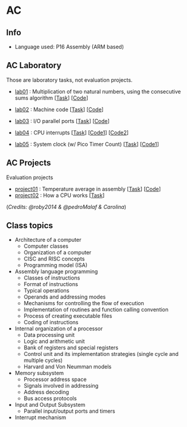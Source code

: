# AC

## Info
* Language used: P16 Assembly (ARM based)

## AC Laboratory
Those are laboratory tasks, not evaluation projects.

* [lab01](https://github.com/roby2014/uni-projects/tree/master/AC/lab01/) : Multiplication of two natural numbers, using the consecutive sums algorithm [[Task](https://github.com/roby2014/uni-projects/tree/master/AC/lab01/ac_lab01.pdf)] [[Code](https://github.com/roby2014/uni-projects/tree/master/AC/lab01/)]

* [lab02](https://github.com/roby2014/uni-projects/tree/master/AC/lab02/) : Machine code [[Task](https://github.com/roby2014/uni-projects/tree/master/AC/lab01/ac_lab02.pdf)] [[Code](https://github.com/roby2014/uni-projects/tree/master/AC/lab02/)]

* [lab03](https://github.com/roby2014/uni-projects/tree/master/AC/lab03/) : I/O parallel ports [[Task](https://github.com/roby2014/uni-projects/tree/master/AC/lab03/ac_lab03.pdf)] [[Code](https://github.com/roby2014/uni-projects/tree/master/AC/lab03/lab03_sleep.S)]

* [lab04](https://github.com/roby2014/uni-projects/tree/master/AC/lab04/) : CPU interrupts [[Task](https://github.com/roby2014/uni-projects/tree/master/AC/lab04/ac_lab04.pdf)] [[Code1](https://github.com/roby2014/uni-projects/tree/master/AC/lab03/ap04_ex1.S)] [[Code2](https://github.com/roby2014/uni-projects/tree/master/AC/lab03/ap04_ex2.S)]

* [lab05](https://github.com/roby2014/uni-projects/tree/master/AC/lab04/) : System clock (w/ Pico Timer Count) [[Task](https://github.com/roby2014/uni-projects/tree/master/AC/lab04/ac_lab05.pdf)] [[Code1](https://github.com/roby2014/uni-projects/tree/master/AC/lab03/lab05.S)]

## AC Projects
Evaluation projects

* [project01](https://github.com/roby2014/uni-projects/tree/master/AC/project01/) : Temperature average in assembly
[[Task](https://github.com/roby2014/uni-projects/tree/master/AC/project01/ac_trab01.pdf)]
[[Code](https://github.com/roby2014/uni-projects/tree/master/AC/project01/main.S)]
* [project02](https://github.com/roby2014/uni-projects/tree/master/AC/project02/) : How a CPU works
[[Task](https://github.com/roby2014/uni-projects/tree/master/AC/project02/ac_2122v_tp2.pdf)]

(*Credits: @roby2014 & @pedroMalaf & Carolina*)

## Class topics
* Architecture of a computer
    - Computer classes
    - Organization of a computer
    - CISC and RISC concepts
    - Programming model (ISA)
* Assembly language programming
    - Classes of instructions
    - Format of instructions
    - Typical operations
    - Operands and addressing modes
    - Mechanisms for controlling the flow of execution
    - Implementation of routines and function calling convention
    - Process of creating executable files
    - Coding of instructions
* Internal organization of a processor
    - Data processing unit
    - Logic and arithmetic unit
    - Bank of registers and special registers
    - Control unit and its implementation strategies (single cycle and multiple cycles)
    - Harvard and Von Neumman models
* Memory subsystem
    - Processor address space
    - Signals involved in addressing
    - Address decoding 
    - Bus access protocols
* Input and Output Subsystem
    - Parallel input/output ports and timers
* Interrupt mechanism

